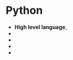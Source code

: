 # Python

<ul>
    <li><strong>High level language</strong>,</li>
    <li></li>
    <li></li>
    <li></li>
    <li></li>
</ul>
